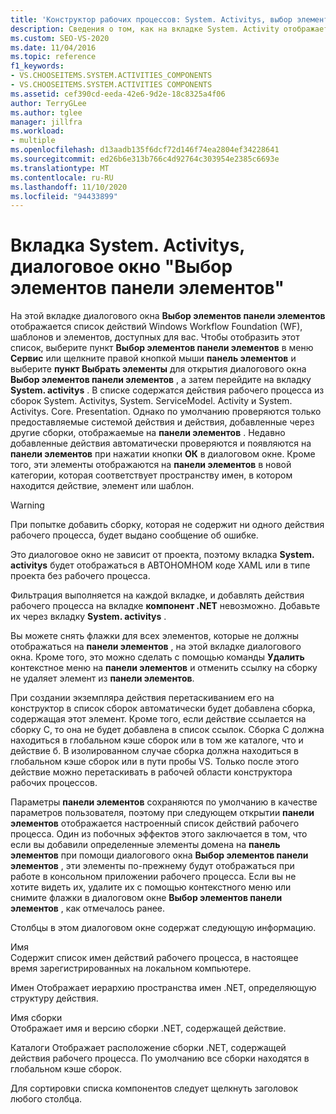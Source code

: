```yaml
---
title: 'Конструктор рабочих процессов: System. Activitys, выбор элементов панели элементов'
description: Сведения о том, как на вкладке System. Activity отображается список действий Windows Workflow Foundation (WF), шаблонов и элементов, доступных для вас.
ms.custom: SEO-VS-2020
ms.date: 11/04/2016
ms.topic: reference
f1_keywords:
- VS.CHOOSEITEMS.SYSTEM.ACTIVITIES_COMPONENTS
- VS.CHOOSEITEMS.SYSTEM.ACTIVITIES COMPONENTS
ms.assetid: cef390cd-eeda-42e6-9d2e-18c8325a4f06
author: TerryGLee
ms.author: tglee
manager: jillfra
ms.workload:
- multiple
ms.openlocfilehash: d13aadb135f6dcf72d146f74ea2804ef34228641
ms.sourcegitcommit: ed26b6e313b766c4d92764c303954e2385c6693e
ms.translationtype: MT
ms.contentlocale: ru-RU
ms.lasthandoff: 11/10/2020
ms.locfileid: "94433899"
---
```

# <a name="systemactivities-tab-choose-toolbox-items-dialog-box"></a>Вкладка System. Activitys, диалоговое окно "Выбор элементов панели элементов"

На этой вкладке диалогового окна **Выбор элементов панели элементов** отображается список действий Windows Workflow Foundation (WF), шаблонов и элементов, доступных для вас. Чтобы отобразить этот список, выберите пункт **Выбор элементов панели элементов** в меню **Сервис** или щелкните правой кнопкой мыши **панель элементов** и выберите **пункт Выбрать элементы** для открытия диалогового окна **Выбор элементов панели элементов** , а затем перейдите на вкладку **System. activitys** . В списке содержатся действия рабочего процесса из сборок System. Activitys, System. ServiceModel. Activity и System. Activitys. Core. Presentation. Однако по умолчанию проверяются только предоставляемые системой действия и действия, добавленные через другие сборки, отображаемые на **панели элементов** . Недавно добавленные действия автоматически проверяются и появляются на **панели элементов** при нажатии кнопки **ОК** в диалоговом окне. Кроме того, эти элементы отображаются на **панели элементов** в новой категории, которая соответствует пространству имен, в котором находится действие, элемент или шаблон.

> [!WARNING]
> При попытке добавить сборку, которая не содержит ни одного действия рабочего процесса, будет выдано сообщение об ошибке.

Это диалоговое окно не зависит от проекта, поэтому вкладка **System. activitys** будет отображаться в АВТОНОМНОМ коде XAML или в типе проекта без рабочего процесса.

Фильтрация выполняется на каждой вкладке, и добавлять действия рабочего процесса на вкладке **компонент .NET** невозможно. Добавьте их через вкладку **System. activitys** .

Вы можете снять флажки для всех элементов, которые не должны отображаться на **панели элементов** , на этой вкладке диалогового окна. Кроме того, это можно сделать с помощью команды **Удалить** контекстное меню на **панели элементов** и отменить ссылку на сборку не удаляет элемент из **панели элементов**.

При создании экземпляра действия перетаскиванием его на конструктор в список сборок автоматически будет добавлена сборка, содержащая этот элемент. Кроме того, если действие ссылается на сборку C, то она не будет добавлена в список ссылок. Сборка C должна находиться в глобальном кэше сборок или в том же каталоге, что и действие б. В изолированном случае сборка должна находиться в глобальном кэше сборок или в пути пробы VS. Только после этого действие можно перетаскивать в рабочей области конструктора рабочих процессов.

Параметры **панели элементов** сохраняются по умолчанию в качестве параметров пользователя, поэтому при следующем открытии **панели элементов** отображается настроенный список действий рабочего процесса. Один из побочных эффектов этого заключается в том, что если вы добавили определенные элементы домена на **панель элементов** при помощи диалогового окна **Выбор элементов панели элементов** , эти элементы по-прежнему будут отображаться при работе в консольном приложении рабочего процесса. Если вы не хотите видеть их, удалите их с помощью контекстного меню или снимите флажки в диалоговом окне **Выбор элементов панели элементов** , как отмечалось ранее.

Столбцы в этом диалоговом окне содержат следующую информацию.

Имя\
Содержит список имен действий рабочего процесса, в настоящее время зарегистрированных на локальном компьютере.

Имен
Отображает иерархию пространства имен .NET, определяющую структуру действия.

Имя сборки \
Отображает имя и версию сборки .NET, содержащей действие.

Каталоги
Отображает расположение сборки .NET, содержащей действия рабочего процесса. По умолчанию все сборки находятся в глобальном кэше сборок.

Для сортировки списка компонентов следует щелкнуть заголовок любого столбца.
